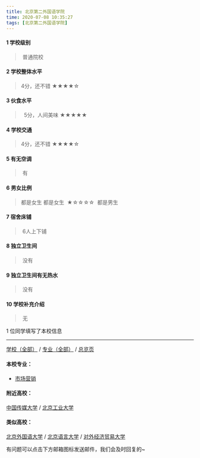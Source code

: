 ```yaml
---
title: 北京第二外国语学院
time: 2020-07-08 10:35:27
tags: [北京第二外国语学院]
---
```

#### 1 学校级别
> 普通院校

#### 2 学校整体水平
> 4分，还不错
★★★★☆

#### 3 伙食水平
>  5分，人间美味
★★★★★


#### 4 学校交通
>4分，还不错
★★★★☆


#### 5 有无空调
> 有
  

#### 6 男女比例
> 都是女生
都是女生  ★☆☆☆☆  都是男生


#### 7 宿舍床铺
> 6人上下铺


#### 8 独立卫生间
> 没有


#### 9 独立卫生间有无热水
> 没有


#### 10 学校补充介绍
> 无

1 位同学填写了本校信息
***
[学校（全部）](https://univgo.github.io/2020/07/09/学校汇总页) / [专业（全部）](https://univgo.github.io/2020/07/09/专业汇总页) / [总览页](https://univgo.github.io/2020/07/09/总览)

#### 本校专业：
- [市场营销](https://univgo.github.io/2020/07/08/市场营销%20-%20北京第二外国语学院)

#### 附近高校：
[中国传媒大学](https://univgo.github.io/2020/07/08/中国传媒大学) / [北京工业大学](https://univgo.github.io/2020/07/08/北京工业大学)

#### 类似高校：
[北京外国语大学](https://univgo.github.io/2020/07/08/北京外国语大学) / [北京语言大学](https://univgo.github.io/2020/07/08/北京语言大学) / [对外经济贸易大学](https://univgo.github.io/2020/07/08/对外经济贸易大学)

有问题可以点击下方邮箱图标发送邮件，我们会及时回复的~
